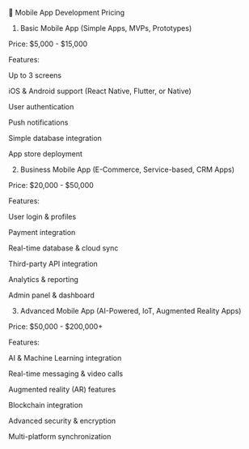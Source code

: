 📱 Mobile App Development Pricing

1. Basic Mobile App (Simple Apps, MVPs, Prototypes)

Price: $5,000 - $15,000

Features:

Up to 3 screens

iOS & Android support (React Native, Flutter, or Native)

User authentication

Push notifications

Simple database integration

App store deployment

2. Business Mobile App (E-Commerce, Service-based, CRM Apps)

Price: $20,000 - $50,000

Features:

User login & profiles

Payment integration

Real-time database & cloud sync

Third-party API integration

Analytics & reporting

Admin panel & dashboard

3. Advanced Mobile App (AI-Powered, IoT, Augmented Reality Apps)

Price: $50,000 - $200,000+

Features:

AI & Machine Learning integration

Real-time messaging & video calls

Augmented reality (AR) features

Blockchain integration

Advanced security & encryption

Multi-platform synchronization